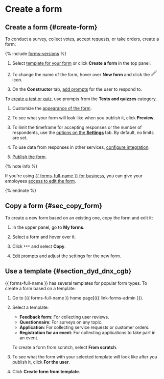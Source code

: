 # Create a form

## Create a form {#create-form}

To conduct a survey, collect votes, accept requests, or take orders, create a form:

{% include [forms-versions](../_includes/forms/forms-versions.md) %}

1. Select [template for your form](#section_dyd_dnx_cgb) or click **Create a form** in the top panel.

1. To change the name of the form, hover over **New form** and click the ![](../_assets/forms/edit.png) icon.

1. On the **Constructor** tab, [add prompts](add-questions.md) for the user to respond to.


To [create a test or quiz](tests.md), use prompts from the **Tests and quizzes** category.

1. Customize the [appearance of the form](appearance.md).

1. To see what your form will look like when you publish it, click **Preview**.

1. To limit the timeframe for accepting responses or the number of respondents, use the [options on the **Settings**](restrictions.md)  tab. By default, no limits are set.

1. To use data from responses in other services, [configure integration](notifications.md).

1. [Publish the form](publish.md).


{% note info %}

If you're using [{{ forms-full-name }} for business](forms-for-org.md), you can give your employees [access to edit the form](forms-settings.md#section_vcf_h5b_tbb).

{% endnote %}

## Copy a form {#sec_copy_form}

To create a new form based on an existing one, copy the form and edit it:

1. In the upper panel, go to **My forms**.

1. Select a form and hover over it.

1. Click ![](../_assets/forms/context-menu.png) and select **Copy**.

1. [Edit prompts](add-questions.md) and adjust the settings for the new form.

## Use a template {#section_dyd_dnx_cgb}

{{ forms-full-name }} has several templates for popular form types. To create a form based on a template:

1. Go to [{{ forms-full-name }} home page]({{ link-forms-admin }}).

1. Select a template:
    - **Feedback form**: For collecting user reviews.
    - **Questionnaire**: For surveys on any topic.
    - **Application**: For collecting service requests or customer orders.
    - **Registration for an event**: For collecting applications to take part in an event.

    To create a form from scratch, select **From scratch**.

1. To see what the form with your selected template will look like after you publish it, click **For the user**.

1. Click **Create form from template**.

